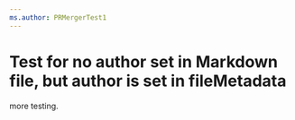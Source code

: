 ```yaml
---
ms.author: PRMergerTest1
---
```

# Test for no author set in Markdown file, but author is set in fileMetadata

more testing.
